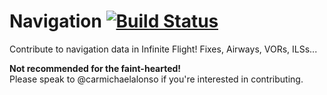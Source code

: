 # Navigation  [![Build Status](https://travis-ci.org/InfiniteFlightAirportEditing/Navigation.svg?branch=master)](https://travis-ci.org/InfiniteFlightAirportEditing/Navigation)
Contribute to navigation data in Infinite Flight! Fixes, Airways, VORs, ILSs...

**Not recommended for the faint-hearted!**<br>
Please speak to @carmichaelalonso if you're interested in contributing.
